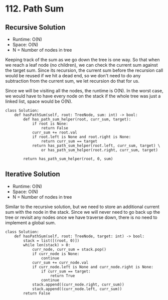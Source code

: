 # 112. Path Sum

## Recursive Solution
- Runtime: O(N)
- Space: O(N)
- N = Number of nodes in tree

Keeping track of the sum as we go down the tree is one way. 
So that when we reach a leaf node (no children), we can check the current sum against the target sum.
Since its recursion, the current sum before the recursion call would be reused if we hit a dead end, so we don't need to do any subtraction from the current sum, we let recursion do that for us.

Since we will be visiting all the nodes, the runtime is O(N). 
In the worst case, we would have to have every node on the stack if the whole tree was just a linked list, space would be O(N).

```
class Solution:
    def hasPathSum(self, root: TreeNode, sum: int) -> bool:
        def has_path_sum_helper(root, curr_sum, target):
            if root is None:
                return False
            curr_sum += root.val
            if root.left is None and root.right is None:
                return curr_sum == target
            return has_path_sum_helper(root.left, curr_sum, target) \
                or has_path_sum_helper(root.right, curr_sum, target)
        
        return has_path_sum_helper(root, 0, sum)
```

## Iterative Solution
- Runtime: O(N)
- Space: O(N)
- N = Number of nodes in tree

Similar to the recursive solution, but we need to store an additional current sum with the node in the stack.
Since we will never need to go back up the tree or revisit any nodes once we have traverse down, there is no need to implement a global sum.

```
class Solution:
    def hasPathSum(self, root: TreeNode, target: int) -> bool:
        stack = list([(root, 0)])
        while len(stack) > 0:
            curr_node, curr_sum = stack.pop()
            if curr_node is None:
                continue
            curr_sum += curr_node.val
            if curr_node.left is None and curr_node.right is None:
                if curr_sum == target:
                    return True
                continue
            stack.append((curr_node.right, curr_sum))
            stack.append((curr_node.left, curr_sum))
        return False
```
